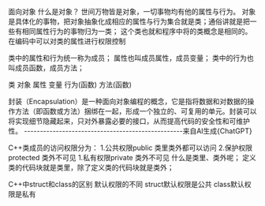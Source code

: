 面向对象
什么是对象？
世间万物皆是对象，一切事物均有他的属性与行为。
对象是具体化的事物，把对象抽象化成相应的属性与行为集合就是类；通俗讲就是把一些有相同属性行为的事物归为一类；
这个类也就和程序中将的类概念是相同的。在编码中可以对类的属性进行权限控制


类中的属性和行为统一称为成员；
属性也叫成员属性，成员变量；
类中的行为也叫成员函数，成员方法；


类          对象
属性        变量
行为(函数)  方法(函数)



封装（Encapsulation）是一种面向对象编程的概念，它是指将数据和对数据的操作方法（即函数或方法）捆绑在一起，形成一个独立的、可复用的单元。封装可以将实现细节隐藏起来，只对外暴露必要的接口，从而提高代码的安全性和可维护性。
--------------------------------------------------来自AI生成{ChatGPT}


C++类成员的访问权限分为：
1.公共权限public        类里类外都可以访问
2.保护权限protected     类外不可见
1.私有权限private       类外不可见
什么是类里、类外呢；
定义类的代码块就是类里，除了定义类的代码块就是类外；

C++中struct和class的区别
默认权限的不同
struct默认权限是公共
class默认权限是私有